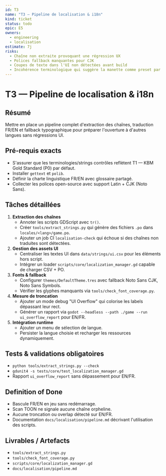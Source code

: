 ```yaml
---
id: T3
name: "T3 — Pipeline de localisation & i18n"
kind: ticket
status: todo
epic: E5
owners:
  - engineering
  - localisation
estimate: 7j
risks:
  - Chaîne non extraite provoquant une régression UX
  - Polices fallback manquantes pour CJK
  - Coupes de texte dans l'UI non détectées avant build
  - Incohérence terminologique qui suggère la manette comme preset par défaut
---
```


# T3 — Pipeline de localisation & i18n

## Résumé
Mettre en place un pipeline complet d'extraction des chaînes, traduction FR/EN et fallback typographique pour préparer l'ouverture à d'autres langues sans régressions UI.

## Pré-requis exacts
- S'assurer que les terminologies/strings contrôles reflètent T1 — KBM Gold Standard (P0) par défaut.
- Installer `gettext` et `polib`.
- Définir la charte linguistique FR/EN avec glossaire partagé.
- Collecter les polices open-source avec support Latin + CJK (Noto Sans).

## Tâches détaillées
1. **Extraction des chaînes**
   - Annoter les scripts GDScript avec `tr()`.
   - Créer `tools/extract_strings.py` qui génère des fichiers `.po` dans `locales/<lang>/game.po`.
   - Ajouter un job CI `localisation-check` qui échoue si des chaînes non traduites sont détectées.
2. **Gestion des assets UI**
   - Centraliser les textes UI dans `data/strings/ui.csv` pour les éléments hors script.
   - Intégrer un loader `scripts/core/localization_manager.gd` capable de charger CSV + PO.
3. **Fonts & fallback**
   - Configurer `themes/DefaultTheme.tres` avec fallback Noto Sans CJK, Noto Sans Symbols.
   - Vérifier les glyphes manquants via `tools/check_font_coverage.py`.
4. **Mesure de troncation**
   - Ajouter un mode debug "UI Overflow" qui colorise les labels dépassant leur rect.
   - Générer un rapport via `godot --headless --path ./game --run ui_overflow_report` pour EN/FR.
5. **Intégration runtime**
   - Ajouter un menu de sélection de langue.
   - Persister la langue choisie et recharger les ressources dynamiquement.

## Tests & validations obligatoires
- `python tools/extract_strings.py --check`
- `gdunit4 -s tests/core/test_localization_manager.gd`
- Rapport `ui_overflow_report` sans dépassement pour EN/FR.

## Definition of Done
- Bascule FR/EN en jeu sans redémarrage.
- Scan TOON ne signale aucune chaîne orpheline.
- Aucune troncation ou overlap détecté sur EN/FR.
- Documentation `docs/localisation/pipeline.md` décrivant l'utilisation des scripts.

## Livrables / Artefacts
- `tools/extract_strings.py`
- `tools/check_font_coverage.py`
- `scripts/core/localization_manager.gd`
- `docs/localisation/pipeline.md`
